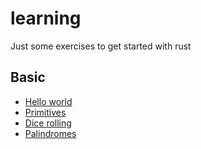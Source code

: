 # learning
Just some exercises to get started with rust

## Basic
* [Hello world](./src/hello_world.rs)
* [Primitives](./src/primitives.rs)
* [Dice rolling](./src/dice_roll.rs)
* [Palindromes](./src/palindromes.rs)
